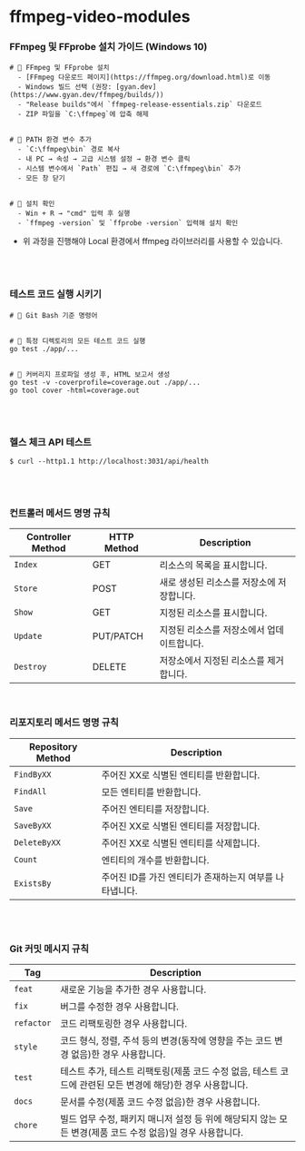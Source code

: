 # ffmpeg-video-modules

### FFmpeg 및 FFprobe 설치 가이드 (Windows 10)

```
# 📌 FFmpeg 및 FFprobe 설치
  - [FFmpeg 다운로드 페이지](https://ffmpeg.org/download.html)로 이동
  - Windows 빌드 선택 (권장: [gyan.dev](https://www.gyan.dev/ffmpeg/builds/))
  - "Release builds"에서 `ffmpeg-release-essentials.zip` 다운로드
  - ZIP 파일을 `C:\ffmpeg`에 압축 해제


# 📌 PATH 환경 변수 추가
  - `C:\ffmpeg\bin` 경로 복사
  - 내 PC → 속성 → 고급 시스템 설정 → 환경 변수 클릭
  - 시스템 변수에서 `Path` 편집 → 새 경로에 `C:\ffmpeg\bin` 추가
  - 모든 창 닫기


# 📌 설치 확인
  - Win + R → "cmd" 입력 후 실행
  - `ffmpeg -version` 및 `ffprobe -version` 입력해 설치 확인
```

* 위 과정을 진행해야 Local 환경에서 ffmpeg 라이브러리를 사용할 수 있습니다.

<br><br>

### 테스트 코드 실행 시키기

```
# 📌 Git Bash 기준 명령어


# 📌 특정 디렉토리의 모든 테스트 코드 실행
go test ./app/...


# 📌 커버리지 프로파일 생성 후, HTML 보고서 생성
go test -v -coverprofile=coverage.out ./app/...
go tool cover -html=coverage.out
```

<br><br>

### 헬스 체크 API 테스트

```git bash
$ curl --http1.1 http://localhost:3031/api/health
```

<br><br>

### 컨트롤러 메서드 명명 규칙

| Controller Method | HTTP Method | Description                           |
|-------------------|-------------|---------------------------------------|
| `Index`           | GET         | 리소스의 목록을 표시합니다.              |
| `Store`           | POST        | 새로 생성된 리소스를 저장소에 저장합니다. |
| `Show`            | GET         | 지정된 리소스를 표시합니다.              |
| `Update`          | PUT/PATCH   | 지정된 리소스를 저장소에서 업데이트합니다. |
| `Destroy`         | DELETE      | 저장소에서 지정된 리소스를 제거합니다.    |

<br>

### 리포지토리 메서드 명명 규칙

| Repository Method | Description                                           |
|-------------------|-------------------------------------------------------|
| `FindByXX`        | 주어진 XX로 식별된 엔티티를 반환합니다.                   |
| `FindAll`         | 모든 엔티티를 반환합니다.                               |
| `Save`            | 주어진 엔티티를 저장합니다.                             |
| `SaveByXX`        | 주어진 XX로 식별된 엔티티를 저장합니다.                   |
| `DeleteByXX`      | 주어진 XX로 식별된 엔티티를 삭제합니다.                   |
| `Count`           | 엔티티의 개수를 반환합니다.                             |
| `ExistsBy`        | 주어진 ID를 가진 엔티티가 존재하는지 여부를 나타냅니다.    |

<br><br>

### Git 커밋 메시지 규칙

| Tag        | Description                                         |
|------------|-----------------------------------------------------|
| `feat`     | 새로운 기능을 추가한 경우 사용합니다.                               |
| `fix`      | 버그를 수정한 경우 사용합니다.                                   |
| `refactor` | 코드 리팩토링한 경우 사용합니다.                                  |
| `style`    | 코드 형식, 정렬, 주석 등의 변경(동작에 영향을 주는 코드 변경 없음)한 경우 사용합니다. |
| `test`     | 테스트 추가, 테스트 리팩토링(제품 코드 수정 없음, 테스트 코드에 관련된 모든 변경에 해당)한 경우 사용합니다.                                             |
| `docs`     | 문서를 수정(제품 코드 수정 없음)한 경우 사용합니다.                                             |
| `chore`    | 빌드 업무 수정, 패키지 매니저 설정 등 위에 해당되지 않는 모든 변경(제품 코드 수정 없음)일 경우 사용합니다.                                             |

<br><br>
